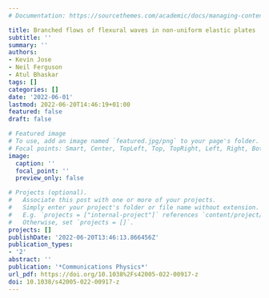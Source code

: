 ```yaml
---
# Documentation: https://sourcethemes.com/academic/docs/managing-content/

title: Branched flows of flexural waves in non-uniform elastic plates
subtitle: ''
summary: ''
authors:
- Kevin Jose
- Neil Ferguson
- Atul Bhaskar
tags: []
categories: []
date: '2022-06-01'
lastmod: 2022-06-20T14:46:19+01:00
featured: false
draft: false

# Featured image
# To use, add an image named `featured.jpg/png` to your page's folder.
# Focal points: Smart, Center, TopLeft, Top, TopRight, Left, Right, BottomLeft, Bottom, BottomRight.
image:
  caption: ''
  focal_point: ''
  preview_only: false

# Projects (optional).
#   Associate this post with one or more of your projects.
#   Simply enter your project's folder or file name without extension.
#   E.g. `projects = ["internal-project"]` references `content/project/deep-learning/index.md`.
#   Otherwise, set `projects = []`.
projects: []
publishDate: '2022-06-20T13:46:13.866456Z'
publication_types:
- '2'
abstract: ''
publication: '*Communications Physics*'
url_pdf: https://doi.org/10.1038%2Fs42005-022-00917-z
doi: 10.1038/s42005-022-00917-z
---
```


